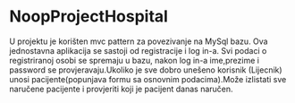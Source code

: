 # NoopProjectHospital
U projektu je korišten mvc pattern za povezivanje na MySql bazu.
Ova jednostavna aplikacija se sastoji od registracije i log in-a.
Svi podaci o registriranoj osobi se spremaju u bazu, nakon log in-a ime,prezime i password se provjeravaju.Ukoliko je sve dobro unešeno korisnik (Lijecnik) unosi pacijente(popunjava formu sa osnovnim podacima).Može izlistati sve naručene pacijente i provjeriti koji je pacijent danas naručen.
